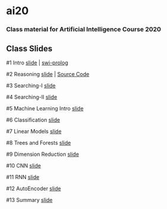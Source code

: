 # ai20

### Class material for Artificial Intelligence Course 2020

## Class Slides
#1 Intro [slide](https://info-ruc.github.io/ai20/intro.pdf) 
| [swi-prolog](https://www.swi-prolog.org/)

#2 Reasoning [slide](https://info-ruc.github.io/ai20/reasoning.pdf) 
| [Source Code](https://info-ruc.github.io/ai20/reason.pl)

#3 Searching-I [slide](https://info-ruc.github.io/ai20/search-I.pdf) 

#4 Searching-II [slide](https://info-ruc.github.io/ai20/search-II.pdf) 

#5 Machine Learning Intro [slide](https://info-ruc.github.io/ai20/mlintro.pdf) 

#6 Classification [slide](https://info-ruc.github.io/ai20/classification.pdf) 

#7 Linear Models [slide](https://info-ruc.github.io/ai20/lines.pdf) 

#8 Trees and Forests [slide](https://info-ruc.github.io/ai20/trees.pdf) 

#9 Dimension Reduction [slide](https://info-ruc.github.io/ai20/dimension.pdf) 

#10 CNN [slide](https://info-ruc.github.io/ai20/cnn.pdf) 

#11 RNN [slide](https://info-ruc.github.io/ai20/rnn.pdf) 

#12 AutoEncoder [slide](https://info-ruc.github.io/ai20/ae.pdf) 

#13 Summary [slide](https://info-ruc.github.io/ai20/summary.pdf) 

